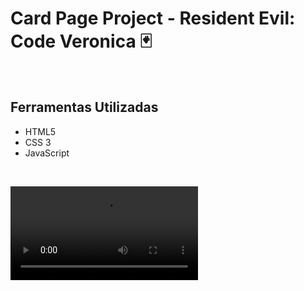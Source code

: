 # Card Page Project - Resident Evil: Code Veronica 🃏

<br>

## Ferramentas Utilizadas

- HTML5
- CSS 3
- JavaScript

<br>

<video src="src/video/re-cv.mp4" alt="video do projeto"></video>
